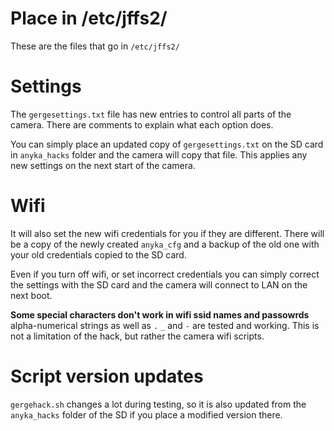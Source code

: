 # Place in /etc/jffs2/
These are the files that go in `/etc/jffs2/`

# Settings

The `gergesettings.txt` file has new entries to control all parts of the camera. There are comments to explain what each option does.

You can simply place an updated copy of `gergesettings.txt` on the SD card in `anyka_hacks` folder and the camera will copy that file. This applies any new settings on the next start of the camera.

# Wifi
It will also set the new wifi credentials for you if they are different. There will be a copy of the newly created `anyka_cfg` and a backup of the old one with your old credentials copied to the SD card.

Even if you turn off wifi, or set incorrect credentials you can simply correct the settings with the SD card and the camera will connect to LAN on the next boot.

**Some special characters don't work in wifi ssid names and passowrds** alpha-numerical strings as well as `.` `_` and `-` are tested and working.
This is not a limitation of the hack, but rather the camera wifi scripts.

# Script version updates
`gergehack.sh` changes a lot during testing, so it is also updated from the `anyka_hacks` folder of the SD if you place a modified version there.
